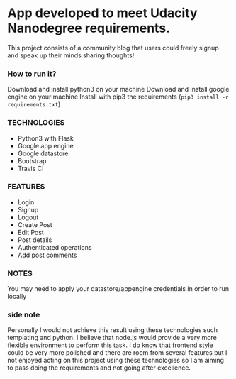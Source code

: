 # App developed to meet Udacity Nanodegree requirements.

This project consists of a community blog that users could freely signup and speak up their minds sharing thoughts!

### How to run it?
Download and install python3 on your machine
Download and install google engine on your machine
Install with pip3 the requirements (`pip3 install -r requirements.txt`)

### TECHNOLOGIES
* Python3 with Flask
* Google app engine
* Google datastore
* Bootstrap
* Travis CI

### FEATURES
* Login
* Signup
* Logout
* Create Post
* Edit Post
* Post details
* Authenticated operations
* Add post comments

### NOTES
You may need to apply your datastore/appengine credentials in order to run locally

### side note
Personally I would not achieve this result using these technologies such templating and python. I believe that node.js would provide a very more flexible environment to perform this task.
I do know that frontend style could be very more polished and there are room from several features but I not enjoyed acting on this project using these technologies so I am aiming to pass doing the requirements and not going after excellence.
